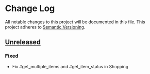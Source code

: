 # Change Log
All notable changes to this project will be documented in this file.
This project adheres to [Semantic Versioning](http://semver.org/).

## [Unreleased]

### Fixed

- Fix #get_multiple_items and #get_item_status in Shopping

[Unreleased]: https://github.com/hakanensari/ebay-ruby/compare/v0.3.3...HEAD
